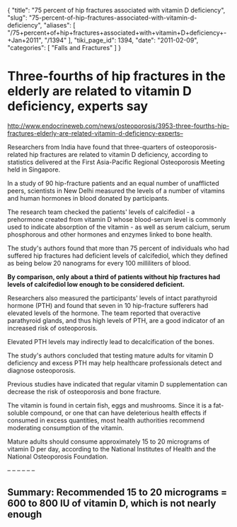 {
  "title": "75 percent of hip fractures associated with vitamin D deficiency",
  "slug": "75-percent-of-hip-fractures-associated-with-vitamin-d-deficiency",
  "aliases": [
    "/75+percent+of+hip+fractures+associated+with+vitamin+D+deficiency+-+Jan+2011",
    "/1394"
  ],
  "tiki_page_id": 1394,
  "date": "2011-02-09",
  "categories": [
    "Falls and Fractures"
  ]
}


# Three-fourths of hip fractures in the elderly are related to vitamin D deficiency, experts say

http://www.endocrineweb.com/news/osteoporosis/3953-three-fourths-hip-fractures-elderly-are-related-vitamin-d-deficiency-experts– 

Researchers from India have found that three-quarters of osteoporosis-related hip fractures are related to vitamin D deficiency, according to statistics delivered at the First Asia-Pacific Regional Osteoporosis Meeting held in Singapore.

In a study of 90 hip-fracture patients and an equal number of unafflicted peers, scientists in New Delhi measured the levels of a number of vitamins and human hormones in blood donated by participants.

The research team checked the patients' levels of calcifediol - a prehormone created from vitamin D whose blood-serum level is commonly used to indicate absorption of the vitamin - as well as serum calcium, serum phosphorous and other hormones and enzymes linked to bone health.

The study's authors found that more than 75 percent of individuals who had suffered hip fractures had deficient levels of calcifediol, which they defined as being below 20 nanograms for every 100 milliliters of blood.

 **By comparison, only about a third of patients without hip fractures had levels of calcifediol low enough to be considered deficient.** 

Researchers also measured the participants' levels of intact parathyroid hormone (PTH) and found that seven in 10 hip-fracture sufferers had elevated levels of the hormone. The team reported that overactive parathyroid glands, and thus high levels of PTH, are a good indicator of an increased risk of osteoporosis.

Elevated PTH levels may indirectly lead to decalcification of the bones.

The study's authors concluded that testing mature adults for vitamin D deficiency and excess PTH may help healthcare professionals detect and diagnose osteoporosis.

Previous studies have indicated that regular vitamin D supplementation can decrease the risk of osteoporosis and bone fracture.

The vitamin is found in certain fish, eggs and mushrooms. Since it is a fat-soluble compound, or one that can have deleterious health effects if consumed in excess quantities, most health authorities recommend moderating consumption of the vitamin.

Mature adults should consume approximately 15 to 20 micrograms of vitamin D per day, according to the National Institutes of Health and the National Osteoporosis Foundation.

– – – – – – 

## Summary: Recommended 15 to 20 micrograms = 600 to 800 IU of vitamin D, which is not nearly enough

